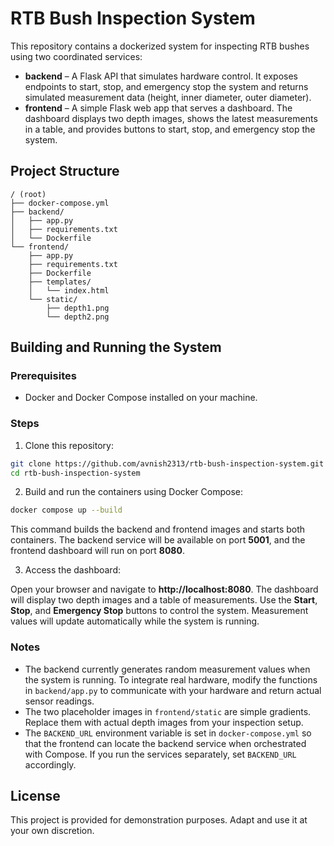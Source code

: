 # RTB Bush Inspection System

This repository contains a dockerized system for inspecting RTB bushes using two coordinated services:

- **backend** – A Flask API that simulates hardware control. It exposes endpoints to start, stop, and emergency stop the system and returns simulated measurement data (height, inner diameter, outer diameter).
- **frontend** – A simple Flask web app that serves a dashboard. The dashboard displays two depth images, shows the latest measurements in a table, and provides buttons to start, stop, and emergency stop the system.

## Project Structure

```
/ (root)
├── docker-compose.yml
├── backend/
│   ├── app.py
│   ├── requirements.txt
│   └── Dockerfile
└── frontend/
    ├── app.py
    ├── requirements.txt
    ├── Dockerfile
    ├── templates/
    │   └── index.html
    └── static/
        ├── depth1.png
        └── depth2.png
```

## Building and Running the System

### Prerequisites

- Docker and Docker Compose installed on your machine.

### Steps

1. Clone this repository:

```bash
git clone https://github.com/avnish2313/rtb-bush-inspection-system.git
cd rtb-bush-inspection-system
```

2. Build and run the containers using Docker Compose:

```bash
docker compose up --build
```

This command builds the backend and frontend images and starts both containers. The backend service will be available on port **5001**, and the frontend dashboard will run on port **8080**.

3. Access the dashboard:

Open your browser and navigate to **http://localhost:8080**. The dashboard will display two depth images and a table of measurements. Use the **Start**, **Stop**, and **Emergency Stop** buttons to control the system. Measurement values will update automatically while the system is running.

### Notes

- The backend currently generates random measurement values when the system is running. To integrate real hardware, modify the functions in `backend/app.py` to communicate with your hardware and return actual sensor readings.
- The two placeholder images in `frontend/static` are simple gradients. Replace them with actual depth images from your inspection setup.
- The `BACKEND_URL` environment variable is set in `docker-compose.yml` so that the frontend can locate the backend service when orchestrated with Compose. If you run the services separately, set `BACKEND_URL` accordingly.

## License

This project is provided for demonstration purposes. Adapt and use it at your own discretion.
